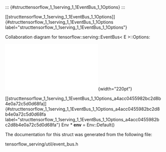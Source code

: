 ::: {#structtensorflow_1_1serving_1_1EventBus_1_1Options}
:::

[\[structtensorflow\_1\_1serving\_1\_1EventBus\_1\_1Options\]]{#structtensorflow_1_1serving_1_1EventBus_1_1Options
label="structtensorflow_1_1serving_1_1EventBus_1_1Options"}

Collaboration diagram for tensorflow::serving::EventBus$<$ E
$>$::Options:

![image](structtensorflow_1_1serving_1_1EventBus_1_1Options__coll__graph.pdf){width="220pt"}

[\[structtensorflow\_1\_1serving\_1\_1EventBus\_1\_1Options\_a4acc0455982bc2d8b4e0a72c5d0d68fa\]]{#structtensorflow_1_1serving_1_1EventBus_1_1Options_a4acc0455982bc2d8b4e0a72c5d0d68fa
label="structtensorflow_1_1serving_1_1EventBus_1_1Options_a4acc0455982bc2d8b4e0a72c5d0d68fa"}
Env $\ast$ **env** = Env::Default()

The documentation for this struct was generated from the following file:

tensorflow\_serving/util/event\_bus.h
